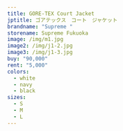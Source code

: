 ```yaml
---
title: GORE-TEX Court Jacket
jptitle: ゴアテックス　コート　ジャケット
brandname: "Supreme "
storename: Supreme Fukuoka
image: /img/m1.jpg
image2: /img/j1-2.jpg
image3: /img/j1-3.jpg
buy: "90,000"
rent: "5,000"
colors:
  - white
  - navy
  - black
sizes:
  - S
  - M
  - L
---
```

